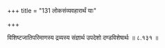 +++
title = "131 लोकसंव्यवहारार्थं याः"

+++

विशिष्टजातिपरिमाणस्य द्रव्यस्य संज्ञार्थ उपदेशो दण्डविशेषार्थः ॥ ८.१३१ ॥